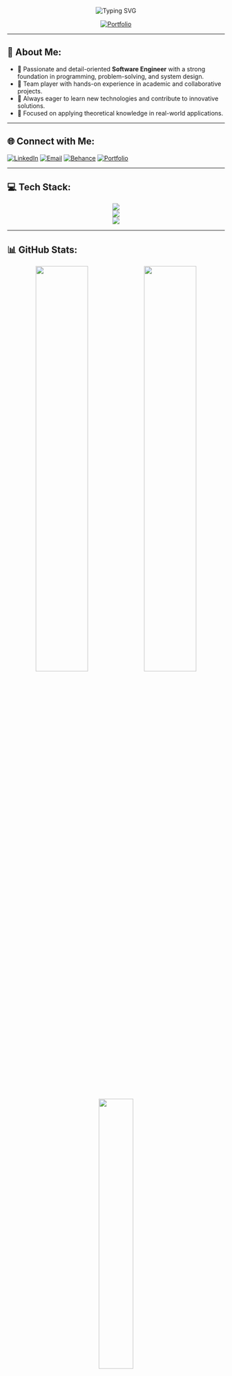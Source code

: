 <!-- Typing animation heading -->
<p align="center">
  <img src="https://readme-typing-svg.demolab.com?font=Fira+Code&pause=1000&color=F7F7F7&center=true&vCenter=true&multiline=true&width=435&lines=Hi%F0%9F%91%8B%2C+I'm+Aman+Soudagar;Software+Engineer+%7C+Developer;Tech+Lover+%7C+Lifelong+Learner" alt="Typing SVG" />
</p>

<!-- Portfolio badge -->
<p align="center">
  <a href="https://aman-soudagar.netlify.app" target="_blank">
    <img src="https://img.shields.io/badge/Visit%20My%20Portfolio-%23000000.svg?style=for-the-badge&logo=firefox&logoColor=#FF7139" alt="Portfolio" />
  </a>
</p>

---

## 💫 About Me:
- 🚀 Passionate and detail-oriented **Software Engineer** with a strong foundation in programming, problem-solving, and system design.  
- 🤝 Team player with hands-on experience in academic and collaborative projects.  
- 🌱 Always eager to learn new technologies and contribute to innovative solutions.  
- 🎯 Focused on applying theoretical knowledge in real-world applications.

---

## 🌐 Connect with Me:

[![LinkedIn](https://img.shields.io/badge/LinkedIn-%230077B5.svg?logo=linkedin&logoColor=white&style=for-the-badge)](https://linkedin.com/in/aman-soudagar)
[![Email](https://img.shields.io/badge/Email-D14836?logo=gmail&logoColor=white&style=for-the-badge)](mailto:amansoudagar202@gmail.com)
[![Behance](https://img.shields.io/badge/Behance-1769ff?logo=behance&logoColor=white&style=for-the-badge)](https://behance.net/amansoudagar4)
[![Portfolio](https://img.shields.io/badge/Portfolio-%23000000.svg?style=for-the-badge&logo=firefox&logoColor=white)](https://aman-soudagar.netlify.app)

---

## 💻 Tech Stack:

<p align="center">
  <img src="https://skillicons.dev/icons?i=py,java,js,html,css,c,php,latex,md,powershell,bash" /><br>
  <img src="https://skillicons.dev/icons?i=django,express,mongodb,mysql,postgres,react,nodejs,fastapi,tailwind,bootstrap" /><br>
  <img src="https://skillicons.dev/icons?i=figma,canva,git,github,gitlab,docker,gcloud,aws,notion,vscode" />
</p>

---

## 📊 GitHub Stats:

<p align="center">
  <img src="https://github-readme-stats.vercel.app/api?username=Beast0686&theme=tokyonight&show_icons=true&hide_border=false&include_all_commits=true&count_private=true" width="49%"/>
  <img src="https://github-readme-streak-stats.herokuapp.com/?user=Beast0686&theme=tokyonight&hide_border=false" width="49%"/>
</p>

<p align="center">
  <img src="https://github-readme-stats.vercel.app/api/top-langs/?username=Beast0686&layout=compact&theme=tokyonight&hide_border=false&count_private=true" width="40%"/>
</p>

---

## 🏆 GitHub Trophies:

<p align="center">
  <img src="https://github-profile-trophy.vercel.app/?username=Beast0686&theme=tokyonight&no-frame=false&no-bg=false&margin-w=10" />
</p>

---

## 📈 Top Contributions:

<p align="center">
  <img src="https://github-contributor-stats.vercel.app/api?username=Beast0686&limit=5&theme=tokyonight&combine_all_yearly_contributions=true" />
</p>

---

### ✍️ Developer Quote:

<p align="center">
  <img src="https://quotes-github-readme.vercel.app/api?type=horizontal&theme=tokyonight" />
</p>

---

## 🧭 Visitor Count:
<p align="center">
  <img src="https://visitcount.itsvg.in/api?id=Beast0686&icon=0&color=1" />
</p>

---

<p align="center"><i>⚡ Proudly crafted with ❤️ using <a href="https://gprm.itsvg.in">GPRM</a></i></p>
